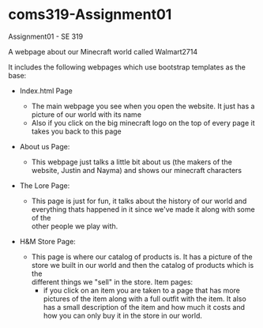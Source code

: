 # coms319-Assignment01

Assignment01 - SE 319

A webpage about our Minecraft world called Walmart2714

It includes the following webpages which use bootstrap templates as the base:

- Index.html Page
  - The main webpage you see when you open the website. It just has a picture of our world with its name
  - Also if you click on the big minecraft logo on the top of every page it takes you back to this page
  
- About us Page:
  - This webpage just talks a little bit about us (the makers of the website, Justin and Nayma) and shows our minecraft characters
  
- The Lore Page:
  - This page is just for fun, it talks about the history of our world and everything thats happened in it since we've made it along with some  of the    
    other people we play with.
    
- H&M Store Page:
  - This page is where our catalog of products is. It has a picture of the store we built in our world and then the catalog of products which is the          
    different things we "sell" in the store.
    Item pages:
      - if you click on an item you are taken to a page that has more pictures of the item along with a full outfit with the item. It also has a small 
        description of the item and how much it costs and how you can only buy it in the store in our world.
        
